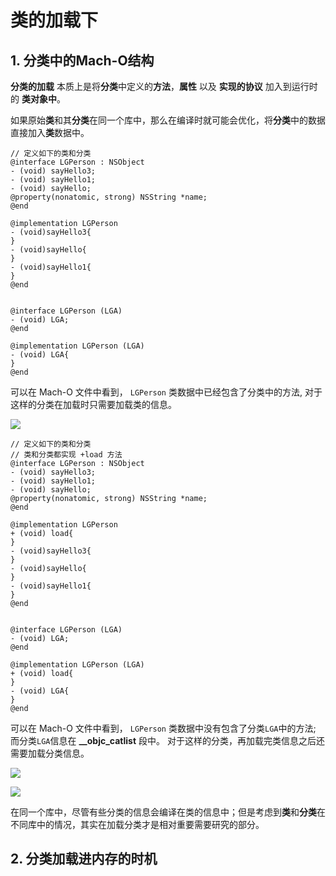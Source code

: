 # 类的加载下

## 1. 分类中的Mach-O结构

**分类的加载** 本质上是将**分类**中定义的**方法**，**属性** 以及 **实现的协议** 加入到运行时的 **类对象中**。

如果原始**类**和其**分类**在同一个库中，那么在编译时就可能会优化，将**分类**中的数据直接加入**类**数据中。

```objc 
// 定义如下的类和分类
@interface LGPerson : NSObject
- (void) sayHello3;
- (void) sayHello1;
- (void) sayHello;
@property(nonatomic, strong) NSString *name;
@end

@implementation LGPerson
- (void)sayHello3{    
}
- (void)sayHello{
}
- (void)sayHello1{
}
@end


@interface LGPerson (LGA)
- (void) LGA;
@end

@implementation LGPerson (LGA)
- (void) LGA{
}
@end

```

可以在 Mach-O 文件中看到， `LGPerson` 类数据中已经包含了分类中的方法, 对于这样的分类在加载时只需要加载类的信息。

![](https://gitee.com/existorlive/exist-or-live-pic/raw/master/%E6%88%AA%E5%B1%8F2021-06-05%20%E4%B8%8A%E5%8D%883.02.01.png)

```objc 
// 定义如下的类和分类
// 类和分类都实现 +load 方法
@interface LGPerson : NSObject
- (void) sayHello3;
- (void) sayHello1;
- (void) sayHello;
@property(nonatomic, strong) NSString *name;
@end

@implementation LGPerson
+ (void) load{
}
- (void)sayHello3{    
}
- (void)sayHello{
}
- (void)sayHello1{
}
@end


@interface LGPerson (LGA)
- (void) LGA;
@end

@implementation LGPerson (LGA)
+ (void) load{
}
- (void) LGA{
}
@end

```

可以在 Mach-O 文件中看到， `LGPerson` 类数据中没有包含了分类`LGA`中的方法; 而分类`LGA`信息在 **__objc_catlist** 段中。
对于这样的分类，再加载完类信息之后还需要加载分类信息。

![](https://gitee.com/existorlive/exist-or-live-pic/raw/master/%E6%88%AA%E5%B1%8F2021-06-05%20%E4%B8%8A%E5%8D%883.33.08.png)

![](https://gitee.com/existorlive/exist-or-live-pic/raw/master/%E6%88%AA%E5%B1%8F2021-06-05%20%E4%B8%8A%E5%8D%883.33.37.png)

在同一个库中，尽管有些分类的信息会编译在类的信息中；但是考虑到**类**和**分类**在不同库中的情况，其实在加载分类才是相对重要需要研究的部分。

## 2. 分类加载进内存的时机






